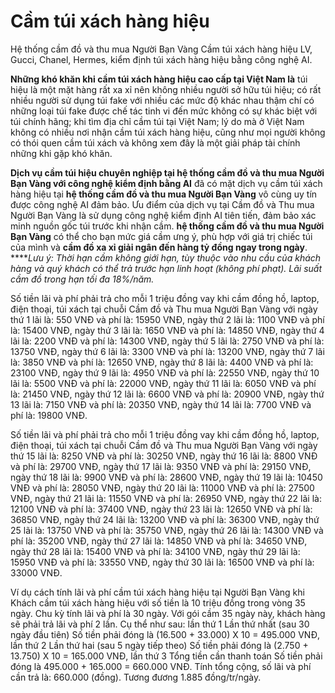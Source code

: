 # Cầm túi xách hàng hiệu

Hệ thống cầm đồ và thu mua Người Bạn Vàng Cầm túi xách hàng hiệu LV, Gucci, Chanel, Hermes, kiểm định túi xách hàng hiệu bằng công nghệ AI.

**Những khó khăn khi cầm túi xách hàng hiệu cao cấp tại Việt Nam là** túi hiệu là một mặt hàng rất xa xỉ nên không nhiều người sở hữu túi hiệu; có rất nhiều người sử dụng túi fake với nhiều các mức độ khác nhau thậm chí có những loại túi fake được chế tác tinh vi đến mức không có sự khác biệt với túi chính hãng; khi tìm địa chỉ cầm túi tại Việt Nam; lý do mà ở Việt Nam không có nhiều nơi nhận cầm túi xách hàng hiệu, cũng như mọi người không có thói quen cầm túi xách và không xem đây là một giải pháp tài chính những khi gặp khó khăn.

**Dịch vụ cầm túi hiệu chuyên nghiệp tại hệ thống cầm đồ và thu mua Người Bạn Vàng với công nghệ kiểm định bằng AI** đã có mặt dịch vụ cầm túi xách hàng hiệu tại **hệ thống cầm đồ và thu mua Người Bạn Vàng** vô cùng uy tín được công nghệ AI đảm bảo. Ưu điểm của dịch vụ tại Cầm đồ và Thu mua Người Bạn Vàng là sử dụng công nghệ kiểm định AI tiên tiến, đảm bảo xác minh nguồn gốc túi trước khi nhận cầm. **hệ thống cầm đồ và thu mua Người Bạn Vàng** có thể cho bạn mức giá cầm ưng ý, phù hợp với giá trị chiếc túi của mình và **cầm đồ xa xỉ giải ngân đến hàng tỷ đồng ngay trong ngày**. *****Lưu ý: Thời hạn cầm không giới hạn, tùy thuộc vào nhu cầu của khách hàng và quý khách có thể trả trước hạn linh hoạt (không phí phạt). Lãi suất cầm đồ trong hạn tối đa 18%/năm.*

Số tiền lãi và phí phải trả cho mỗi 1 triệu đồng vay khi cầm đồng hồ, laptop, điện thoại, túi xách tại chuỗi Cầm đồ và Thu mua Người Bạn Vàng với ngày thứ 1 lãi là: 550 VNĐ và phí là: 15950 VNĐ, ngày thứ 2 lãi là: 1100 VNĐ và phí là: 15400 VNĐ, ngày thứ 3 lãi là: 1650 VNĐ và phí là: 14850 VNĐ, ngày thứ 4 lãi là: 2200 VNĐ và phí là: 14300 VNĐ, ngày thứ 5 lãi là: 2750 VNĐ và phí là: 13750 VNĐ, ngày thứ 6 lãi là: 3300 VNĐ và phí là: 13200 VNĐ, ngày thứ 7 lãi là: 3850 VNĐ và phí là: 12650 VNĐ, ngày thứ 8 lãi là: 4400 VNĐ và phí là: 23100 VNĐ, ngày thứ 9 lãi là: 4950 VNĐ và phí là: 22550 VNĐ, ngày thứ 10 lãi là: 5500 VNĐ và phí là: 22000 VNĐ, ngày thứ 11 lãi là: 6050 VNĐ và phí là: 21450 VNĐ, ngày thứ 12 lãi là: 6600 VNĐ và phí là: 20900 VNĐ, ngày thứ 13 lãi là: 7150 VNĐ và phí là: 20350 VNĐ, ngày thứ 14 lãi là: 7700 VNĐ và phí là: 19800 VNĐ.

Số tiền lãi và phí phải trả cho mỗi 1 triệu đồng vay khi cầm đồng hồ, laptop, điện thoại, túi xách tại chuỗi Cầm đồ và Thu mua Người Bạn Vàng với ngày thứ 15 lãi là: 8250 VNĐ và phí là: 30250 VNĐ, ngày thứ 16 lãi là: 8800 VNĐ và phí là: 29700 VNĐ, ngày thứ 17 lãi là: 9350 VNĐ và phí là: 29150 VNĐ, ngày thứ 18 lãi là: 9900 VNĐ và phí là: 28600 VNĐ, ngày thứ 19 lãi là: 10450 VNĐ và phí là: 28050 VNĐ, ngày thứ 20 lãi là: 11000 VNĐ và phí là: 27500 VNĐ, ngày thứ 21 lãi là: 11550 VNĐ và phí là: 26950 VNĐ, ngày thứ 22 lãi là: 12100 VNĐ và phí là: 37400 VNĐ, ngày thứ 23 lãi là: 12650 VNĐ và phí là: 36850 VNĐ, ngày thứ 24 lãi là: 13200 VNĐ và phí là: 36300 VNĐ, ngày thứ 25 lãi là: 13750 VNĐ và phí là: 35750 VNĐ, ngày thứ 26 lãi là: 14300 VNĐ và phí là: 35200 VNĐ, ngày thứ 27 lãi là: 14850 VNĐ và phí là: 34650 VNĐ, ngày thứ 28 lãi là: 15400 VNĐ và phí là: 34100 VNĐ, ngày thứ 29 lãi là: 15950 VNĐ và phí là: 33550 VNĐ, ngày thứ 30 lãi là: 16500 VNĐ và phí là: 33000 VNĐ.
 
Ví dụ cách tính lãi và phí cầm túi xách hàng hiệu tại Người Bạn Vàng khi Khách cầm túi xách hàng hiệu với số tiền là 10 triệu đồng trong vòng 35 ngày. Chu kỳ tính lãi và phí là 30 ngày. Với gói cầm 35 ngày này, khách hàng sẽ phải trả lãi và phí 2 lần. Cụ thể như sau: lần thứ 1 Lần thứ nhất (sau 30 ngày đầu tiên) Số tiền  phải đóng là (16.500 + 33.000) X 10 = 495.000 VNĐ, lần thứ 2 Lần thứ hai (sau 5 ngày tiếp theo) Số tiền  phải đóng là (2.750 + 13.750) X 10 = 165.000 VNĐ, lần thứ 3 Tổng tiền cần thanh toán  Số tiền  phải đóng là 495.000 + 165.000 = 660.000 VNĐ. Tính tổng cộng, số lãi và phí cần trả là: 660.000 (đồng). Tương đương 1.885 đồng/tr/ngày.
